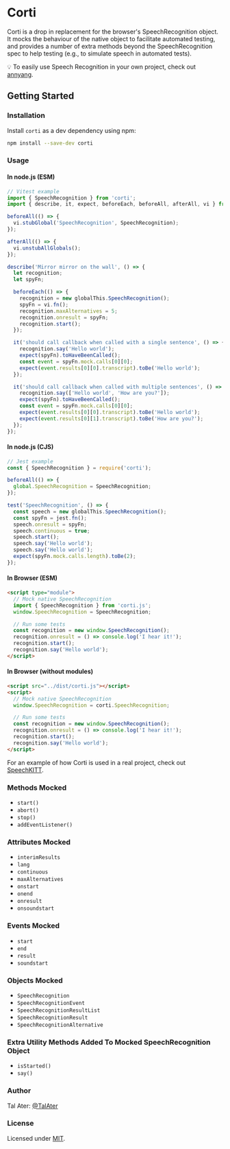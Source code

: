 # Corti

Corti is a drop in replacement for the browser's SpeechRecognition object. It mocks the behaviour of the native object to facilitate automated testing, and provides a number of extra methods beyond the SpeechRecognition spec to help testing (e.g., to simulate speech in automated tests).

💡 To easily use Speech Recognition in your own project, check out [annyang](https://github.com/TalAter/annyang).

## Getting Started

### Installation

Install `corti` as a dev dependency using npm:

```bash
npm install --save-dev corti
```

### Usage

#### In node.js (ESM)

```javascript
// Vitest example
import { SpeechRecognition } from 'corti';
import { describe, it, expect, beforeEach, beforeAll, afterAll, vi } from 'vitest';

beforeAll(() => {
  vi.stubGlobal('SpeechRecognition', SpeechRecognition);
});

afterAll(() => {
  vi.unstubAllGlobals();
});

describe('Mirror mirror on the wall', () => {
  let recognition;
  let spyFn;

  beforeEach(() => {
    recognition = new globalThis.SpeechRecognition();
    spyFn = vi.fn();
    recognition.maxAlternatives = 5;
    recognition.onresult = spyFn;
    recognition.start();
  });

  it('should call callback when called with a single sentence', () => {
    recognition.say('Hello world');
    expect(spyFn).toHaveBeenCalled();
    const event = spyFn.mock.calls[0][0];
    expect(event.results[0][0].transcript).toBe('Hello world');
  });

  it('should call callback when called with multiple sentences', () => {
    recognition.say(['Hello world', 'How are you?']);
    expect(spyFn).toHaveBeenCalled();
    const event = spyFn.mock.calls[0][0];
    expect(event.results[0][0].transcript).toBe('Hello world');
    expect(event.results[0][1].transcript).toBe('How are you?');
  });
});
```

#### In node.js (CJS)
```javascript
// Jest example
const { SpeechRecognition } = require('corti');

beforeAll(() => {
  global.SpeechRecognition = SpeechRecognition;
});

test('SpeechRecognition', () => {
  const speech = new globalThis.SpeechRecognition();
  const spyFn = jest.fn();
  speech.onresult = spyFn;
  speech.continuous = true;
  speech.start();
  speech.say('Hello world');
  speech.say('Hello world');
  expect(spyFn.mock.calls.length).toBe(2);
});
```

#### In Browser (ESM)
```html
<script type="module">
  // Mock native SpeechRecognition
  import { SpeechRecognition } from 'corti.js';
  window.SpeechRecognition = SpeechRecognition;

  // Run some tests
  const recognition = new window.SpeechRecognition();
  recognition.onresult = () => console.log('I hear it!');
  recognition.start();
  recognition.say('Hello world');
</script>
```

#### In Browser (without modules)
```html
<script src="../dist/corti.js"></script>
<script>
  // Mock native SpeechRecognition
  window.SpeechRecognition = corti.SpeechRecognition;

  // Run some tests
  const recognition = new window.SpeechRecognition();
  recognition.onresult = () => console.log('I hear it!');
  recognition.start();
  recognition.say('Hello world');
</script>
```

For an example of how Corti is used in a real project, check out [SpeechKITT](https://github.com/TalAter/SpeechKITT).

### Methods Mocked

* `start()`
* `abort()`
* `stop()`
* `addEventListener()`

### Attributes Mocked

* `interimResults`
* `lang`
* `continuous`
* `maxAlternatives`
* `onstart`
* `onend`
* `onresult`
* `onsoundstart`

### Events Mocked

* `start`
* `end`
* `result`
* `soundstart`

### Objects Mocked

* `SpeechRecognition`
* `SpeechRecognitionEvent`
* `SpeechRecognitionResultList`
* `SpeechRecognitionResult`
* `SpeechRecognitionAlternative`

### Extra Utility Methods Added To Mocked SpeechRecognition Object

* `isStarted()`
* `say()`

### Author
Tal Ater: [@TalAter](https://twitter.com/TalAter)

### License
Licensed under [MIT](https://github.com/TalAter/SpeechKITT/blob/master/LICENSE).
